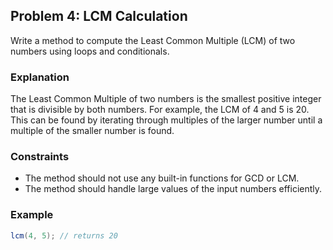 ## Problem 4: LCM Calculation

Write a method to compute the Least Common Multiple (LCM) of two numbers using loops and conditionals.

### Explanation

The Least Common Multiple of two numbers is the smallest positive integer that is divisible by both numbers. For example, the LCM of 4 and 5 is 20. This can be found by iterating through multiples of the larger number until a multiple of the smaller number is found.

### Constraints

- The method should not use any built-in functions for GCD or LCM.
- The method should handle large values of the input numbers efficiently.

### Example

```java
lcm(4, 5); // returns 20
```
